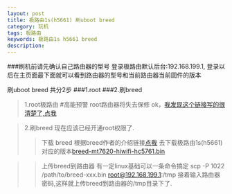 ```yaml
---
layout: post
title: 极路由1s(h5661) 刷uboot breed
category: 玩机
tags: 极路由 
keywords: 极路由1s h5661 breed 
description:
---
```


###刷机前请先确认自己路由器的型号
登录极路由默认后台:192.168.199.1, 登录以后在主页面最下面就可以看到路由器的型号和当前路由器当前固件的版本

刷uboot breed 共分2步
###1.root
###2.刷breed

>1.root极路由
#高能预警 root路由器将失去保修
ok，[我发现这个链接写的很清楚了,点我](http://www.jb51.net/network/358520.html)


>2.刷breed
现在应该已经开通root权限了.
>>下载 breed
根据breed作者的介绍链接[点我](http://www.right.com.cn/forum/thread-161906-1-1.html)
去下载极路由1s(h5661) 对应的版本[breed-mt7620-hiwifi-hc5761.bin](http://breed.hackpascal.net/breed-mt7620-hiwifi-hc5761.bin)

>>上传breed到路由器
有一定linux基础可以一条命令搞定
scp -P 1022 /path/to/breed-xxx.bin root@192.168.199.1:/tmp
接着输入路由器密码,这样就上传breed到路由器的/tmp目录下了.



